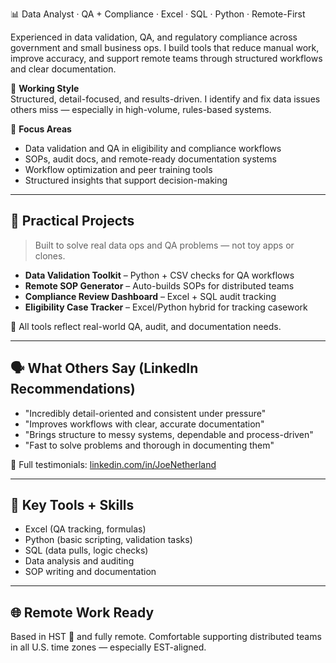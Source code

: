 📊 Data Analyst · QA + Compliance · Excel · SQL · Python · Remote-First

Experienced in data validation, QA, and regulatory compliance across government and small business ops. I build tools that reduce manual work, improve accuracy, and support remote teams through structured workflows and clear documentation.

🧩 **Working Style**  
Structured, detail-focused, and results-driven. I identify and fix data issues others miss — especially in high-volume, rules-based systems.

🎯 **Focus Areas**  
- Data validation and QA in eligibility and compliance workflows  
- SOPs, audit docs, and remote-ready documentation systems  
- Workflow optimization and peer training tools  
- Structured insights that support decision-making

---

## 🔨 Practical Projects

> Built to solve real data ops and QA problems — not toy apps or clones.

- **Data Validation Toolkit** – Python + CSV checks for QA workflows  
- **Remote SOP Generator** – Auto-builds SOPs for distributed teams  
- **Compliance Review Dashboard** – Excel + SQL audit tracking  
- **Eligibility Case Tracker** – Excel/Python hybrid for tracking casework  

🔧 All tools reflect real-world QA, audit, and documentation needs.

---

## 🗣️ What Others Say (LinkedIn Recommendations)

- "Incredibly detail-oriented and consistent under pressure"  
- "Improves workflows with clear, accurate documentation"  
- "Brings structure to messy systems, dependable and process-driven"  
- "Fast to solve problems and thorough in documenting them"

🔗 Full testimonials: [linkedin.com/in/JoeNetherland](https://linkedin.com/in/JoeNetherland)

---

## 🧰 Key Tools + Skills

- Excel (QA tracking, formulas)  
- Python (basic scripting, validation tasks)  
- SQL (data pulls, logic checks)  
- Data analysis and auditing  
- SOP writing and documentation

---

## 🌐 Remote Work Ready

Based in HST 🤙 and fully remote. Comfortable supporting distributed teams in all U.S. time zones — especially EST-aligned.
